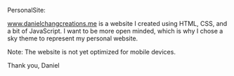 PersonalSite:

www.danielchangcreations.me is a website I created using HTML, CSS, and a bit of JavaScript. 
I want to be more open minded, which is why I chose a sky theme to represent my personal website.

Note: The website is not yet optimized for mobile devices.

Thank you,
Daniel



